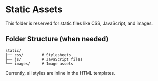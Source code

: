 # Static Assets

This folder is reserved for static files like CSS, JavaScript, and images.

## Folder Structure (when needed)

```
static/
├── css/        # Stylesheets
├── js/         # JavaScript files
└── images/     # Image assets
```

Currently, all styles are inline in the HTML templates.
